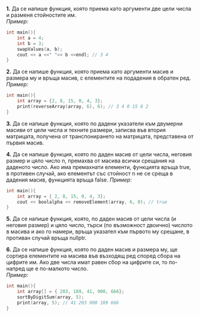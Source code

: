 **1.**  Да се напише функция, която приема като аргументи две цели числа и разменя стойностите им.  
*Пример:*
```c++
int main(){
    int a = 4;
    int b = 3;
    swapValues(a, b);
    cout << a <<" "<< b <<endl; // 3 4
}
```
**2.** Да се напише функция, която приема като аргументи масив и размера му и връща масив, с елементите на подадения в обратен ред.  
*Пример:*
```c++
int main(){
    int array = {2, 8, 15, 0, 4, 3};
    print(reverseArray(array, 6), 6); // 3 4 0 15 8 2
}
```
**3.** Да се напише функция, която по дадени указатели към двумерни масиви от цели числа и техните размери, записва във втория матрицата, получена от транспонирането на матрицата, представена от първия масив.

**4.** Да се напише функция, която по даден масив от цели числа, неговия размер и цяло число n, премахва от масива всички срещания на даденото число. Ако има премахнати елементи, функцията връща true, в противен случай, ако елементът със стойност n не се среща в дадения масив, функцията връща false.
*Пример:*
```c++
int main(){
    int array = { 2, 8, 15, 0, 4, 3};
    cout << boolalpha << removeElement(array, 6, 0); // true
}
```
**5.** Да се напише функция, която, по даден масив от цели числа (и неговия размер) и цяло число, търси (по възможност двоично) числото в масива и ако го намери, връща указател към  първото му срещане, в противан случай връща nullptr.

**6.** Да се напише функция, която по даден масив и размера му, ще сортира елементите на масива във възходящ ред според сбора на цифрите им. Ако две числа имат равен сбор на цифрите си, то по-напред ще е по-малкото число.  
*Пример:*
```c++
int main(){
    int array[] = { 203, 189, 41, 900, 666};
    sortByDigitSum(array, 5);
    print(array, 5); // 41 203 900 189 666
}
```

